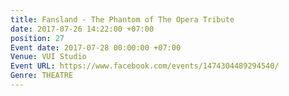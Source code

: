 ```yaml
---
title: Fansland - The Phantom of The Opera Tribute
date: 2017-07-26 14:22:00 +07:00
position: 27
Event date: 2017-07-28 00:00:00 +07:00
Venue: VUI Studio
Event URL: https://www.facebook.com/events/1474304489294540/
Genre: THEATRE
---
```


